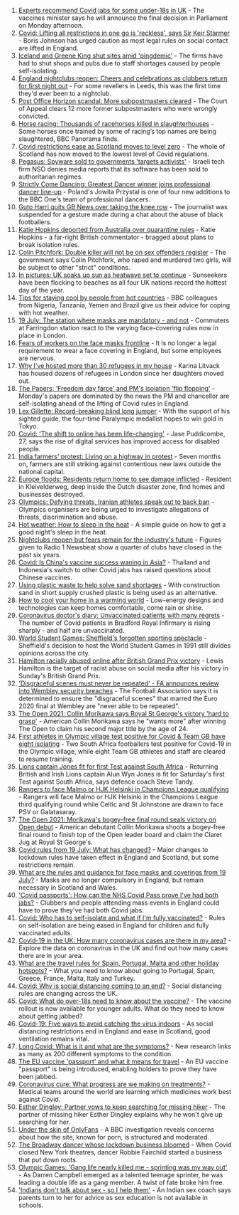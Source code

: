 1. [Experts recommend Covid jabs for some under-18s in UK](https://www.bbc.co.uk/news/health-57885845) - The vaccines minister says he will announce the final decision in Parliament on Monday afternoon.
2. [Covid: Lifting all restrictions in one go is 'reckless', says Sir Keir Starmer](https://www.bbc.co.uk/news/uk-politics-57886976) - Boris Johnson has urged caution as most legal rules on social contact are lifted in England.
3. [Iceland and Greene King shut sites amid 'pingdemic'](https://www.bbc.co.uk/news/business-57885175) - The firms have had to shut shops and pubs due to staff shortages caused by people self-isolating.
4. [England nightclubs reopen: Cheers and celebrations as clubbers return for first night out](https://www.bbc.co.uk/news/uk-57869258) - For some revellers in Leeds, this was the first time they'd ever been to a nightclub.
5. [Post Office Horizon scandal: More subpostmasters cleared](https://www.bbc.co.uk/news/business-57888146) - The Court of Appeal clears 12 more former subpostmasters who were wrongly convicted.
6. [Horse racing: Thousands of racehorses killed in slaughterhouses](https://www.bbc.co.uk/news/uk-57881979) - Some horses once trained by some of racing’s top names are being slaughtered, BBC Panorama finds.
7. [Covid restrictions ease as Scotland moves to level zero](https://www.bbc.co.uk/news/uk-scotland-57878745) - The whole of Scotland has now moved to the lowest level of Covid regulations.
8. [Pegasus: Spyware sold to governments 'targets activists'](https://www.bbc.co.uk/news/technology-57881364) - Israeli tech firm NSO denies media reports that its software has been sold to authoritarian regimes.
9. [Strictly Come Dancing: Greatest Dancer winner joins professional dancer line-up](https://www.bbc.co.uk/news/entertainment-arts-57887945) - Poland's Jowita Przystal is one of four new additions to the BBC One's team of professional dancers.
10. [Guto Harri quits GB News over taking the knee row](https://www.bbc.co.uk/news/entertainment-arts-57885955) - The journalist was suspended for a gesture made during a chat about the abuse of black footballers.
11. [Katie Hopkins deported from Australia over quarantine rules](https://www.bbc.co.uk/news/world-australia-57883692) - Katie Hopkins - a far-right British commentator - bragged about plans to break isolation rules.
12. [Colin Pitchfork: Double killer will not be on sex offenders register](https://www.bbc.co.uk/news/uk-england-leicestershire-57889182) - The government says Colin Pitchfork, who raped and murdered two girls, will be subject to other "strict" conditions.
13. [In pictures: UK soaks up sun as heatwave set to continue](https://www.bbc.co.uk/news/uk-57886265) - Sunseekers have been flocking to beaches as all four UK nations record the hottest day of the year.
14. [Tips for staying cool by people from hot countries](https://www.bbc.co.uk/news/uk-40345702) - BBC colleagues from Nigeria, Tanzania, Yemen and Brazil give us their advice for coping with hot weather.
15. [19 July: The station where masks are mandatory - and not](https://www.bbc.co.uk/news/uk-england-london-57886933) - Commuters at Farringdon station react to the varying face-covering rules now in place in London.
16. [Fears of workers on the face masks frontline](https://www.bbc.co.uk/news/business-57862362) - It is no longer a legal requirement to wear a face covering in England, but some employees are nervous.
17. [Why I've hosted more than 30 refugees in my house](https://www.bbc.co.uk/news/uk-57867521) - Karina Litvack has housed dozens of refugees in London since her daughters moved out.
18. [The Papers: 'Freedom day farce' and PM's isolation 'flip flopping'](https://www.bbc.co.uk/news/blogs-the-papers-57883242) - Monday's papers are dominated by the news the PM and chancellor are self-isolating ahead of the lifting of Covid rules in England.
19. [Lex Gillette: Record-breaking blind long jumper](https://www.bbc.co.uk/news/disability-57851104) - With the support of his sighted guide, the four-time Paralympic medallist hopes to win gold in Tokyo.
20. [Covid: 'The shift to online has been life-changing'](https://www.bbc.co.uk/news/uk-england-nottinghamshire-57672036) - Jase Puddicombe, 27, says the rise of digital services has improved access for disabled people.
21. [India farmers' protest: Living on a highway in protest](https://www.bbc.co.uk/news/world-asia-india-57863658) - Seven months on, farmers are still striking against contentious new laws outside the national capital.
22. [Europe floods: Residents return home to see damage inflicted](https://www.bbc.co.uk/news/world-europe-57878577) - Resident in Kleivelderweg, deep inside the Dutch disaster zone, find homes and businesses destroyed.
23. [Olympics: Defying threats, Iranian athletes speak out to back ban](https://www.bbc.co.uk/news/world-middle-east-57839521) - Olympics organisers are being urged to investigate allegations of threats, discrimination and abuse.
24. [Hot weather: How to sleep in the heat](https://www.bbc.co.uk/news/health-49072212) - A simple guide on how to get a good night's sleep in the heat.
25. [Nightclubs reopen but fears remain for the industry's future](https://www.bbc.co.uk/news/newsbeat-57867865) - Figures given to Radio 1 Newsbeat show a quarter of clubs have closed in the past six years.
26. [Covid: Is China's vaccine success waning in Asia?](https://www.bbc.co.uk/news/world-asia-57845644) - Thailand and Indonesia's switch to other Covid jabs has raised questions about Chinese vaccines.
27. [Using plastic waste to help solve sand shortages](https://www.bbc.co.uk/news/business-57832425) - With construction sand in short supply crushed plastic is being used as an alternative.
28. [How to cool your home in a warming world](https://www.bbc.co.uk/news/technology-57467776) - Low-energy designs and technologies can keep homes comfortable, come rain or shine.
29. [Coronavirus doctor's diary: Unvaccinated patients with many regrets](https://www.bbc.co.uk/news/stories-57866661) - The number of Covid patients in Bradford Royal Infirmary is rising sharply - and half are unvaccinated.
30. [World Student Games: Sheffield's forgotten sporting spectacle](https://www.bbc.co.uk/news/uk-england-south-yorkshire-57837682) - Sheffield's decision to host the World Student Games in 1991 still divides opinions across the city.
31. [Hamilton racially abused online after British Grand Prix victory](https://www.bbc.co.uk/sport/formula1/57885011) - Lewis Hamilton is the target of racist abuse on social media after his victory in Sunday's British Grand Prix.
32. ['Disgraceful scenes must never be repeated' - FA announces review into Wembley security breaches](https://www.bbc.co.uk/sport/football/57888959) - The Football Association says it is determined to ensure the "disgraceful scenes" that marred the Euro 2020 final at Wembley are "never able to be repeated".
33. [The Open 2021: Collin Morikawa says Royal St George's victory 'hard to grasp'](https://www.bbc.co.uk/sport/golf/57882257) - American Collin Morikawa says he "wants more" after winning The Open to claim his second major title by the age of 24.
34. [First athletes in Olympic village test positive for Covid & Team GB have eight isolating](https://www.bbc.co.uk/sport/olympics/57844406) - Two South Africa footballers test positive for Covid-19 in the Olympic village, while eight Team GB athletes and staff are cleared to resume training.
35. [Lions captain Jones fit for first Test against South Africa](https://www.bbc.co.uk/sport/rugby-union/57888115) - Returning British and Irish Lions captain Alun Wyn Jones is fit for Saturday's first Test against South Africa, says defence coach Steve Tandy.
36. [Rangers to face Malmo or HJK Helsinki in Champions League qualifying](https://www.bbc.co.uk/sport/football/57888796) - Rangers will face Malmo or HJK Helsinki in the Champions League third qualifying round while Celtic and St Johnstone are drawn to face PSV or Galatasaray.
37. [The Open 2021: Morikawa's bogey-free final round seals victory on Open debut](https://www.bbc.co.uk/sport/av/golf/57882365) - American debutant Collin Morikawa shoots a bogey-free final round to finish top of the Open leader board and claim the Claret Jug at Royal St George's.
38. [Covid rules from 19 July: What has changed?](https://www.bbc.co.uk/news/explainers-52530518) - Major changes to lockdown rules have taken effect in England and Scotland, but some restrictions remain.
39. [What are the rules and guidance for face masks and coverings from 19 July?](https://www.bbc.co.uk/news/health-51205344) - Masks are no longer compulsory in England, but remain necessary in Scotland and Wales.
40. ['Covid passports': How can the NHS Covid Pass prove I've had both jabs?](https://www.bbc.co.uk/news/explainers-55718553) - Clubbers and people attending mass events in England could have to prove they've had both Covid jabs.
41. [Covid: Who has to self-isolate and what if I'm fully vaccinated?](https://www.bbc.co.uk/news/explainers-54239922) - Rules on self-isolation are being eased in England for children and fully vaccinated adults.
42. [Covid-19 in the UK: How many coronavirus cases are there in my area?](https://www.bbc.co.uk/news/uk-51768274) - Explore the data on coronavirus in the UK and find out how many cases there are in your area.
43. [What are the travel rules for Spain, Portugal, Malta and other holiday hotspots?](https://www.bbc.co.uk/news/explainers-56997931) - What you need to know about going to Portugal, Spain, Greece, France, Malta, Italy and Turkey.
44. [Covid: Why is social distancing coming to an end?](https://www.bbc.co.uk/news/uk-51506729) - Social distancing rules are changing across the UK.
45. [Covid: What do over-18s need to know about the vaccine?](https://www.bbc.co.uk/news/health-57273875) - The vaccine rollout is now available for younger adults. What do they need to know about getting jabbed?
46. [Covid-19: Five ways to avoid catching the virus indoors](https://www.bbc.co.uk/news/explainers-53917432) - As social distancing restrictions end in England and ease in Scotland, good ventilation remains vital.
47. [Long Covid: What is it and what are the symptoms?](https://www.bbc.co.uk/news/health-57833394) - New research links as many as 200 different symptoms to the condition.
48. [The EU vaccine 'passport' and what it means for travel](https://www.bbc.co.uk/news/explainers-57665765) - An EU vaccine "passport" is being introduced, enabling holders to prove they have been jabbed.
49. [Coronavirus cure: What progress are we making on treatments?](https://www.bbc.co.uk/news/health-52354520) - Medical teams around the world are learning which medicines work best against Covid.
50. [Esther Dingley: Partner vows to keep searching for missing hiker](https://www.bbc.co.uk/news/uk-england-tyne-57818035) - The partner of missing hiker Esther Dingley explains why he won't give up searching for her.
51. [Under the skin of OnlyFans](https://www.bbc.co.uk/news/uk-57269939) - A BBC investigation reveals concerns about how the site, known for porn, is structured and moderated.
52. [The Broadway dancer whose lockdown business bloomed](https://www.bbc.co.uk/news/stories-57840115) - When Covid closed New York theatres, dancer Robbie Fairchild started a business that put down roots.
53. [Olympic Games: 'Gang life nearly killed me - sprinting was my way out'](https://www.bbc.co.uk/sport/athletics/57656659) - As Darren Campbell emerged as a talented teenage sprinter, he was leading a double life as a gang member. A twist of fate broke him free.
54. ['Indians don't talk about sex - so I help them'](https://www.bbc.co.uk/news/stories-56838660) - An Indian sex coach says parents turn to her for advice as sex education is not available in schools.
